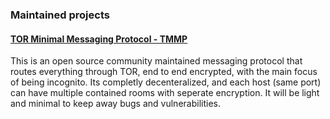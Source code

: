 ### Maintained projects

#### [TOR Minimal Messaging Protocol - TMMP](https://fu3x.github.io/Tor-Minimal-Messaging-Protocol)
This is an open source community maintained messaging protocol that routes everything through TOR, end to end encrypted, with the main focus of being incognito. Its completly decenteralized, and each host (same port) can have multiple contained rooms with seperate encryption. It will be light and minimal to keep away bugs and vulnerabilities.
